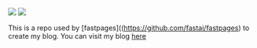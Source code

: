 [//]: # (This template replaces README.md when someone creates a new repo with the fastpages template.)

![](https://github.com/nitinkash/fastai-deeplearning/workflows/CI/badge.svg) 
![](https://github.com/nitinkash/fastai-deeplearning/workflows/GH-Pages%20Status/badge.svg) 

This is a repo used by [fastpages]((https://github.com/fastai/fastpages) to create my blog. You can visit my blog [here](https://nitinkash.github.io/blog/)